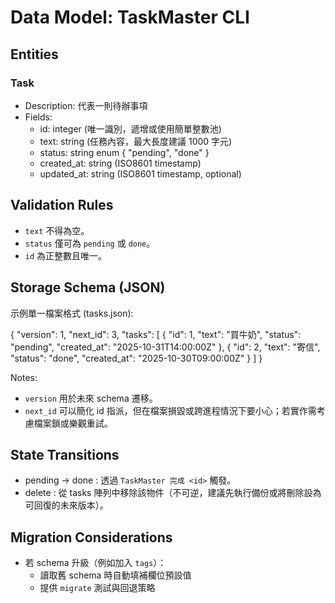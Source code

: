 # Data Model: TaskMaster CLI

## Entities

### Task
- Description: 代表一則待辦事項
- Fields:
  - id: integer (唯一識別，遞增或使用簡單整數池)
  - text: string (任務內容，最大長度建議 1000 字元)
  - status: string enum { "pending", "done" }
  - created_at: string (ISO8601 timestamp)
  - updated_at: string (ISO8601 timestamp, optional)

## Validation Rules
- `text` 不得為空。
- `status` 僅可為 `pending` 或 `done`。
- `id` 為正整數且唯一。

## Storage Schema (JSON)

示例單一檔案格式 (tasks.json):

{
  "version": 1,
  "next_id": 3,
  "tasks": [
    { "id": 1, "text": "買牛奶", "status": "pending", "created_at": "2025-10-31T14:00:00Z" },
    { "id": 2, "text": "寄信", "status": "done", "created_at": "2025-10-30T09:00:00Z" }
  ]
}

Notes:
- `version` 用於未來 schema 遷移。
- `next_id` 可以簡化 id 指派，但在檔案損毀或跨進程情況下要小心；若實作需考慮檔案鎖或樂觀重試。

## State Transitions
- pending -> done : 透過 `TaskMaster 完成 <id>` 觸發。
- delete : 從 tasks 陣列中移除該物件（不可逆，建議先執行備份或將刪除設為可回復的未來版本）。

## Migration Considerations
- 若 schema 升級（例如加入 `tags`）：
  - 讀取舊 schema 時自動填補欄位預設值
  - 提供 `migrate` 測試與回退策略
